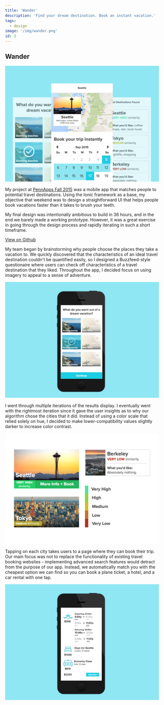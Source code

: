 ```yaml
---
title: 'Wander'
description: 'Find your dream destination. Book an instant vacation.'
tags:
  - design
image: '/img/wander.png'
id: 2
---
```


## Wander

![Wander](/img/wander.png)

My project at [PennApps Fall 2015](http://2015f.pennapps.com/) was a mobile app that matches people to potential travel destinations. Using the Ionic framework as a base, my objective that weekend was to design a straightforward UI that helps people book vacations faster than it takes to brush your teeth.

My final design was intentionally ambitious to build in 36 hours, and in the end we barely made a working prototype. However, it was a great exercise in going through the design process and rapidly iterating in such a short timeframe.

[View on Github](https://github.com/genegurvich/wander)

My team began by brainstorming why people choose the places they take a vacation to. We quickly discovered that the characteristics of an ideal travel destination couldn't be quantified easily, so I designed a Buzzfeed-style questionaire where users can check off characteristics of a travel destination that they liked. Throughout the app, I decided focus on using imagery to appeal to a sense of adventure.

![Wander](/img/wander-1.png)

I went through multiple iterations of the results display. I eventually went with the rightmost iteration since it gave the user insights as to why our algorithm chose the cities that it did. Instead of using a color scale that relied solely on hue, I decided to make lower-compatibility values slightly darker to increase color contrast.

![Wander](/img/wander-2.png)

Tapping on each city takes users to a page where they can book their trip. Our main focus was not to replace the functionality of existing travel booking websites - implementing advanced search features would detract from the purpose of our app. Instead, we automatically match you with the cheapest option we can find so you can book a plane ticket, a hotel, and a car rental with one tap.

![Wander](/img/wander-3.png)
